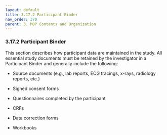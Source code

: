 ```yaml
---
layout: default
title: 3.17.2 Participant Binder
nav_order: 370
parent: 3. MOP Contents and Organization
---
```


### 3.17.2 Participant Binder

This section describes how participant data are maintained in the study.
All essential study documents must be retained by the investigator in a
Participant Binder and generally include the following:

-   Source documents (e.g., lab reports, ECG tracings, x-rays, radiology
    reports, etc.)

-   Signed consent forms

-   Questionnaires completed by the participant

-   CRFs

-   Data correction forms

-   Workbooks

